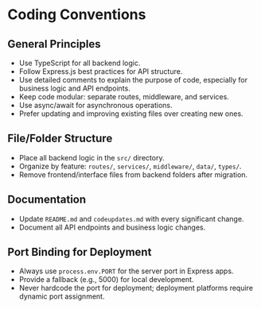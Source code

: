 # Coding Conventions

## General Principles

- Use TypeScript for all backend logic.
- Follow Express.js best practices for API structure.
- Use detailed comments to explain the purpose of code, especially for business logic and API endpoints.
- Keep code modular: separate routes, middleware, and services.
- Use async/await for asynchronous operations.
- Prefer updating and improving existing files over creating new ones.

## File/Folder Structure

- Place all backend logic in the `src/` directory.
- Organize by feature: `routes/`, `services/`, `middleware/`, `data/`, `types/`.
- Remove frontend/interface files from backend folders after migration.

## Documentation

- Update `README.md` and `codeupdates.md` with every significant change.
- Document all API endpoints and business logic changes.

## Port Binding for Deployment

- Always use `process.env.PORT` for the server port in Express apps.
- Provide a fallback (e.g., 5000) for local development.
- Never hardcode the port for deployment; deployment platforms require dynamic port assignment.
